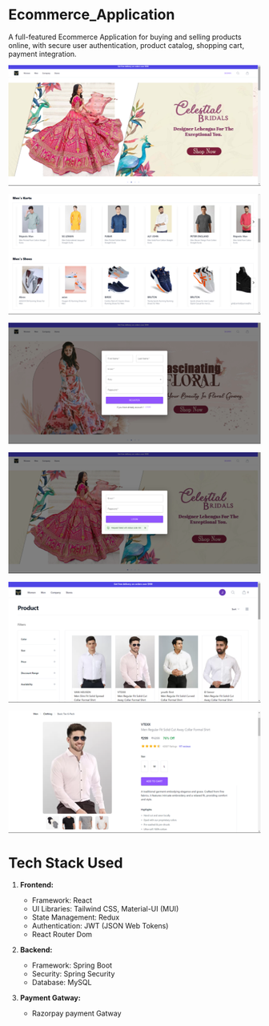 # Ecommerce_Application

A full-featured Ecommerce Application for buying and selling products online, with secure user authentication, product catalog, shopping cart, payment integration.

![My Image](images/home.png)

![My Image](images/category.png)

![My Image](images/register.png)

![My Image](images/login.png)

![My Image](images/view_1.png)

![My Image](images/view_2.png)

# Tech Stack Used

1. **Frontend:**
    - Framework: React
    - UI Libraries: Tailwind CSS, Material-UI (MUI)
    - State Management: Redux
    - Authentication: JWT (JSON Web Tokens)
    - React Router Dom
      
2. **Backend:**
    - Framework: Spring Boot
    - Security: Spring Security
    - Database: MySQL

3. **Payment Gatway:**
    - Razorpay payment Gatway
